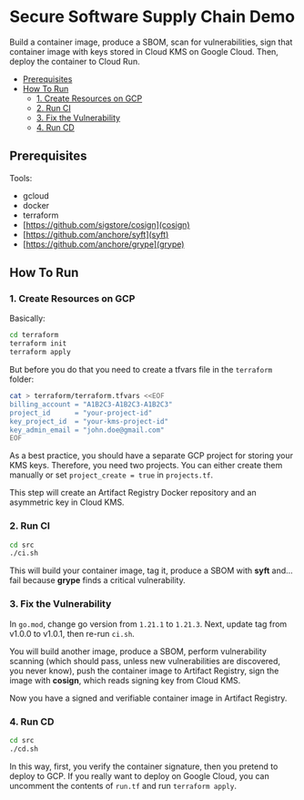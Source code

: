 # Secure Software Supply Chain Demo

Build a container image, produce a SBOM, scan for vulnerabilities, sign that
container image with keys stored in Cloud KMS on Google Cloud. Then, deploy the
container to Cloud Run.

- [Prerequisites](#prerequisites)
- [How To Run](#how-to-run)
  - [1. Create Resources on GCP](#1-create-resources-on-gcp)
  - [2. Run CI](#2-run-ci)
  - [3. Fix the Vulnerability](#3-fix-the-vulnerability)
  - [4. Run CD](#4-run-cd)


## Prerequisites

Tools:

- gcloud
- docker
- terraform
- [https://github.com/sigstore/cosign](cosign)
- [https://github.com/anchore/syft](syft)
- [https://github.com/anchore/grype](grype)

## How To Run

### 1. Create Resources on GCP

Basically:

```bash
cd terraform
terraform init
terraform apply
```

But before you do that you need to create a tfvars file in the `terraform`
folder:

```bash
cat > terraform/terraform.tfvars <<EOF
billing_account = "A1B2C3-A1B2C3-A1B2C3"
project_id      = "your-project-id"
key_project_id  = "your-kms-project-id"
key_admin_email = "john.doe@gmail.com"
EOF
```

As a best practice, you should have a separate GCP project for storing your KMS
keys. Therefore, you need two projects. You can either create them manually or
set `project_create = true` in `projects.tf`.

This step will create an Artifact Registry Docker repository and an asymmetric
key in Cloud KMS.

### 2. Run CI

```bash
cd src
./ci.sh
```

This will build your container image, tag it, produce a SBOM with **syft**
and... fail because **grype** finds a critical vulnerability.

### 3. Fix the Vulnerability

In `go.mod`, change go version from `1.21.1` to `1.21.3`. Next, update tag from
v1.0.0 to v1.0.1, then re-run `ci.sh`.

You will build another image, produce a SBOM, perform vulnerability scanning
(which should pass, unless new vulnerabilities are discovered, you never know),
push the container image to Artifact Registry, sign the image with **cosign**,
which reads signing key from Cloud KMS.

Now you have a signed and verifiable container image in Artifact Registry.

### 4. Run CD

```bash
cd src
./cd.sh
```

In this way, first, you verify the container signature, then you pretend to
deploy to GCP. If you really want to deploy on Google Cloud, you can uncomment
the contents of `run.tf` and run `terraform apply`.
